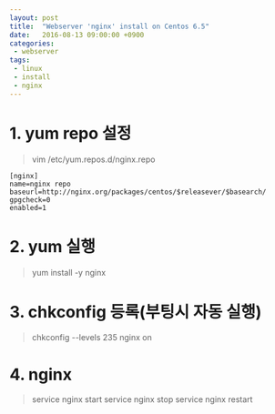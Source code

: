 ```yaml
---
layout: post
title:  "Webserver 'nginx' install on Centos 6.5"
date:   2016-08-13 09:00:00 +0900
categories:
 - webserver
tags: 
 - linux
 - install
 - nginx
---
```


# 1. yum repo 설정

> vim /etc/yum.repos.d/nginx.repo

```
[nginx]
name=nginx repo
baseurl=http://nginx.org/packages/centos/$releasever/$basearch/
gpgcheck=0
enabled=1
```

# 2. yum 실행

> yum install -y nginx

# 3. chkconfig 등록(부팅시 자동 실행)

> chkconfig --levels 235 nginx on

# 4. nginx

> service nginx start
> service nginx stop
> service nginx restart